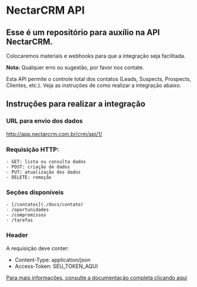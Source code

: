 # NectarCRM API

##  Esse é um repositório para auxílio na **API NectarCRM**.
  Colocaremos materiais e webhooks para que a integração seja facilitada.

  **Nota:** Qualquer erro ou sugestão, por favor nos contate.

Esta API permite o controle total dos contatos (Leads, Suspects, Prospects, Clientes, etc.). Veja as instruções de como realizar a integração abaixo.

## Instruções para realizar a integração

### URL para envio dos dados
http://app.nectarcrm.com.br/crm/api/1/

### Requisição HTTP:

    - GET: lista ou consulta dados
    - POST: criação de dados
    - PUT: atualização dos dados
    - DELETE: remoção

### Seções disponíveis
    - [/contatos](./docs/contato)
    - /oportunidades
    - /compromissos
    - /tarefas

### Header
A requisição deve conter:

- Content-Type: application/json
- Access-Token: SEU_TOKEN_AQUI

[Para mais informações, consulte a documentação completa clicando aqui](http://docs.nectarcrm.apiary.io)
